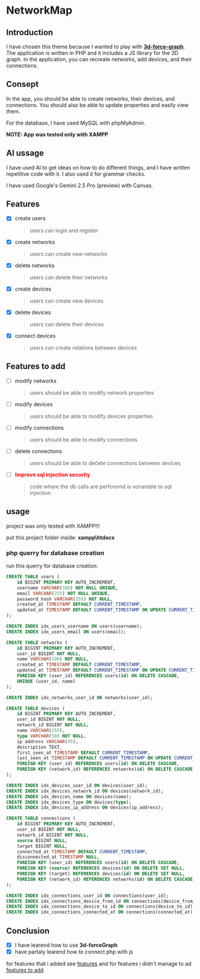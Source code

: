 # NetworkMap    

## Introduction
I have chosen this theme because I wanted to play with <b><a href="https://github.com/vasturiano/3d-force-graph">3d-force-graph</a></b>. The application is written in PHP and it includes a JS library for the 3D graph. In the application, you can recreate networks, add devices, and their connections.

## Consept

In the app, you should be able to create networks, their devices, and connections. You should also be able to update properties and easily view them.

For the database, I have used MySQL with phpMyAdmin.

<b>NOTE: App was tested only with XAMPP</b> 

## AI ussage

I have used AI to get ideas on how to do different things, and I have written repetitive code with it. I also used it for grammar checks.

I have used Google's Gemini 2.5 Pro (preview) with Canvas.

## Features

- [x] create users 
    > users can login and register
- [x] create networks
    > users can create new networks
- [x] delete networks
    > users can delete their networks
- [x] create devices
    > users can create new devices
- [x] delete devices
    > users can delete their devices
- [x] connect devices
    > users can create relations between devices

## Features to add

- [ ] modify networks
    > users should be able to modify network properties 
- [ ] modify devices
    > users should be able to modify devices properties
- [ ] modify connections
    > users should be able to modify connections
- [ ] delete connections
    > users should be able to dečete connections between devices
- [ ] <b style="color: red">Improve sql injection security</b>
    > code where the db calls are perforemd is vonareble to sql injection

## usage

project was only tested with XAMPP!!!

put this project folder inside: <b>xampp\htdocs</b>

### php querry for database creation
run this querry for database creation:


```sql
CREATE TABLE users (
    id BIGINT PRIMARY KEY AUTO_INCREMENT,
    username VARCHAR(100) NOT NULL UNIQUE,
    email VARCHAR(255) NOT NULL UNIQUE,
    password_hash VARCHAR(255) NOT NULL,
    created_at TIMESTAMP DEFAULT CURRENT_TIMESTAMP,
    updated_at TIMESTAMP DEFAULT CURRENT_TIMESTAMP ON UPDATE CURRENT_TIMESTAMP
);

CREATE INDEX idx_users_username ON users(username);
CREATE INDEX idx_users_email ON users(email);

CREATE TABLE networks (
    id BIGINT PRIMARY KEY AUTO_INCREMENT,
    user_id BIGINT NOT NULL,
    name VARCHAR(100) NOT NULL,
    created_at TIMESTAMP DEFAULT CURRENT_TIMESTAMP,
    updated_at TIMESTAMP DEFAULT CURRENT_TIMESTAMP ON UPDATE CURRENT_TIMESTAMP,
    FOREIGN KEY (user_id) REFERENCES users(id) ON DELETE CASCADE,
    UNIQUE (user_id, name)
);

CREATE INDEX idx_networks_user_id ON networks(user_id);

CREATE TABLE devices (
    id BIGINT PRIMARY KEY AUTO_INCREMENT,
    user_id BIGINT NOT NULL,
    network_id BIGINT NOT NULL,
    name VARCHAR(255),
    type VARCHAR(50) NOT NULL,
    ip_address VARCHAR(45),
    description TEXT,
    first_seen_at TIMESTAMP DEFAULT CURRENT_TIMESTAMP,
    last_seen_at TIMESTAMP DEFAULT CURRENT_TIMESTAMP ON UPDATE CURRENT_TIMESTAMP,
    FOREIGN KEY (user_id) REFERENCES users(id) ON DELETE CASCADE,
    FOREIGN KEY (network_id) REFERENCES networks(id) ON DELETE CASCADE
);

CREATE INDEX idx_devices_user_id ON devices(user_id);
CREATE INDEX idx_devices_network_id ON devices(network_id);
CREATE INDEX idx_devices_name ON devices(name);
CREATE INDEX idx_devices_type ON devices(type);
CREATE INDEX idx_devices_ip_address ON devices(ip_address);

CREATE TABLE connections (
    id BIGINT PRIMARY KEY AUTO_INCREMENT,
    user_id BIGINT NOT NULL,
    network_id BIGINT NOT NULL,
    source BIGINT NULL,
    target BIGINT NULL,
    connected_at TIMESTAMP DEFAULT CURRENT_TIMESTAMP,
    disconnected_at TIMESTAMP NULL,
    FOREIGN KEY (user_id) REFERENCES users(id) ON DELETE CASCADE,
    FOREIGN KEY (source) REFERENCES devices(id) ON DELETE SET NULL,
    FOREIGN KEY (target) REFERENCES devices(id) ON DELETE SET NULL,
    FOREIGN KEY (network_id) REFERENCES networks(id) ON DELETE CASCADE
);

CREATE INDEX idx_connections_user_id ON connections(user_id);
CREATE INDEX idx_connections_device_from_id ON connections(device_from_id);
CREATE INDEX idx_connections_device_to_id ON connections(device_to_id);
CREATE INDEX idx_connections_connected_at ON connections(connected_at);
```


## Conclusion

- [x] I have learend how to use <b>3d-forceGraph</b>
- [x] have partaly learend how to  connect php with js

for features that i added see <a href="#features">features</a>
and for features i didn't manage to ad <a href="#features-to-add">features to add</a>